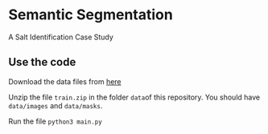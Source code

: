 # Semantic Segmentation
A Salt Identification Case Study

## Use the code

Download the data files from [here](https://www.kaggle.com/c/tgs-salt-identification-challenge/data)

Unzip the file ```train.zip``` in the folder ```data```of this repository. You should have ```data/images``` and ```data/masks```.

Run the file ```python3 main.py```

<!-- 
The goal of semantic image segmentation is to label each pixel of an image with a
corresponding class of what is being represented. Because we’re predicting for every pixel in
the image, this task is commonly referred to as dense prediction.
Unlike the other computer vision tasks, e.g., image classification, object detection, , the
expected output in semantic segmentation are not just labels and bounding box parameters.
The output itself is a high resolution image (typically of the same size as input image) in which
each pixel is classified to a particular class. Thus it is a pixel level image classification.
We will also consider a practical real world case study to understand the importance of semantic
segmentation. The problem statement and the datasets are described in the below sections.
1. Business Problem
In any Machine Learning task, it is always suggested to spend a decent amount of time in aptly
understanding the business problem that we aim to solve. This not only helps to apply the
technical tools efficiently but also motivates the developer to use his/her skills in solving a real
world problem.
1 This BE has been adapted from the blog by Harshall Lamba:
https://towardsdatascience.com/understanding-semantic-segmentation-with-unet-6be4f42d4b47
TGS is one of the leading Geo-science and Data companies which uses seismic images and 3D
renderings to understand which areas beneath the Earth’s surface which contain large amounts
of oil and gas.
Interestingly, the surfaces which contain oil and gas, also contain huge deposits of salt. So with
the help of seismic technology, they try to predict which areas in the surface of the Earth contain
huge amount of salts. Unfortunately, professional seismic imaging requires expert human vision
to exactly identify salt bodies. This leads to highly subjective and variable renderings. Moreover
it could cause huge loss for the oil and gas company drillers if the human prediction is incorrect.
Thus TGS hosted a Kaggle Competition, to employ machine vision to solve this task with better
efficiency and accuracy.
To read more about the challenge, click here .
To read more about seismic technology, click here .
2. Understanding the data
Download the data files from here .
For simplicity we will only use train.zip file which contains both the images and their
corresponding masks.
In the images directory, there are 4000 seismic images which are used by human experts to
predict whether there could be salt deposits in that region or not.
In the masks directory, there are 4000 gray scale images which are the actual ground truth
values of the corresponding images which denote whether the seismic image contains salt
deposits and if so where. These will be used for building a supervised learning model.
Let’s visualize the given data to get a better understanding:
Sample data point and corresponding label
The image on left is the seismic image. The black boundary is drawn just for the sake of
understanding denoting which part contains salt and which does not. (Of course this boundary is
not a part of the original image)
The image on the right is called as the mask which is the ground truth label. This is what our
model must predict for the given seismic image. The white region denotes salt deposits and the
black region denotes no salt.
Let’s look at a few more images:
Sample data point and corresponding label
Sample data point and corresponding label
Sample data point and corresponding label
Notice that if the mask is entirely black, this means there are no salt deposits in the given
seismic image. Clearly from the above few images it can be inferred that it’s not easy for human
experts to make accurate mask predictions for the seismic images.
3. UNET Architecture and Training
The UNET was developed by Olaf Ronneberger et al. for Bio Medical Image Segmentation. The
architecture contains two paths. First path is the contraction path (also called as the encoder)
which is used to capture the context in the image. The encoder is just a traditional stack of
convolutional and max pooling layers. The second path is the symmetric expanding path (also
called as the decoder) which is used to enable precise localization using transposed
convolutions. Thus it is an end-to-end fully convolutional network (FCN), i.e. it only contains
Convolutional layers and does not contain any Dense layer because of which it can accept
image of any size.
In the original paper, the UNET is described as follows:
Note that in the original paper, the size of the input image is 572x572x3, however, we will use
input image of size 128x128x3. Hence the size at various locations will differ from that in the
original paper but the core components remain the same.
Below is the detailed explanation of the architecture:
Detailed UNET Architecture
Points to note:
● 2@Conv layers means that two consecutive Convolution Layers are applied
● c1, c2, …. c9 are the output tensors of Convolutional Layers
● p1, p2, p3 and p4 are the output tensors of Max Pooling Layers
● u6, u7, u8 and u9 are the output tensors of up-sampling (transposed convolutional)
layers
● The left hand side is the contraction path (Encoder) where we apply regular convolutions
and max pooling layers.
● In the Encoder, the size of the image gradually reduces while the depth gradually
increases. Starting from 128x128x3 to 8x8x256
● This basically means the network learns the “WHAT” information in the image, however
it has lost the “WHERE” information
● The right hand side is the expansion path (Decoder) where we apply transposed
convolutions along with regular convolutions
● In the decoder, the size of the image gradually increases and the depth gradually
decreases. Starting from 8x8x256 to 128x128x1
● Intuitively, the Decoder recovers the “WHERE” information (precise localization) by
gradually applying up-sampling
● To get better precise locations, at every step of the decoder we use skip connections by
concatenating the output of the transposed convolution layers with the feature maps
from the Encoder at the same level:
u6 = u6 + c4
u7 = u7 + c3
u8 = u8 + c2
u9 = u9 + c1
After every concatenation we again apply two consecutive regular convolutions so that
the model can learn to assemble a more precise output
● This is what gives the architecture a symmetric U-shape, hence the name UNET
● On a high level, we have the following relationship:
Input (128x128x1) => Encoder =>(8x8x256) => Decoder =>Ouput (128x128x1)
Please write the Pythorch or Keras code to define the above model;
Training
Model is compiled with Adam optimizer and we use binary cross entropy loss function since
there are only two classes (salt and no salt).
Keras callbacks could be used to implement:
● Learning rate decay if the validation loss does not improve for 5 continues epochs.
● Early stopping if the validation loss does not improve for 10 continues epochs.
● Save the weights only if there is improvement in validation loss.
Please use a batch size of 32.
Note that there could be a lot of scope to tune these hyper parameters and further improve the
model performance.
4. Inference
Note that for each pixel we get a value between 0 to 1. 0 represents no salt and 1 represents
salt.
We take 0.5 as the threshold to decide whether to classify a pixel as 0 or 1. However deciding
threshold is tricky and can be treated as another hyper parameter.
Let’s look at some results on both training set and validation set:
Results on training set
Results on Validation Set
Results on training set are relatively better than those on validation set which implies the model
suffers from overfitting. One obvious reason could be the small number images used to train the
model.
5. Questions
In this section we investigate the impact of various architectural choices of the proposed U-Net
for semantic segmentation.
5.1 Max pooling
Max pooling has been used for down-sizing the input volume. Instead of max pooling, is it
possible to simply make use of convolution with a different stride, e.g., 2 ? How does it impact
the performance ?
5.2 Skip Connections
The skip connections have been used in the proposed architecture. Why is this important ?
Suppose that we remove these skip connections from the proposed architecture, how does it
impact the result ? Please explain your intuition. Furthermore, the current skip connections
consist of concatenating feature maps of the encoder with those of the decoder at the same
level, is it possible to make use of other alternatives, for instance addition, Max or Min operation
? Do they impact the results ? Explain.
5.3 FCN and Auto-encoder
The proposed architecture is an auto-encoder like architecture, i.e., composed of an encoder
and a decoder. Is it necessary ? Is it possible that we make use of a fully convolutional neural
network (FCN) consisting of series of convolutions from the input to the output while keeping the
image size, i.e., width and height, during all the convolutions ?
6. References
● https://arxiv.org/abs/1505.04597
● https://www.depends-on-the-definition.com/unet-keras-segmenting-images/
● https://towardsdatascience.com/up-sampling-with-transposed-convolution-9ae4f2df52d0
● Transposed convolution: Up sampling with Transposed Convolution -->
